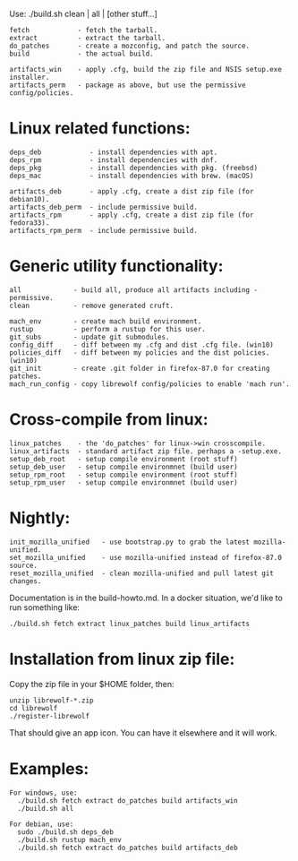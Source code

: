 Use: ./build.sh clean | all | [other stuff...]

    fetch            - fetch the tarball.
    extract          - extract the tarball.
    do_patches       - create a mozconfig, and patch the source.
    build            - the actual build.

    artifacts_win    - apply .cfg, build the zip file and NSIS setup.exe installer.
    artifacts_perm   - package as above, but use the permissive config/policies.

# Linux related functions:

    deps_deb	        - install dependencies with apt.
    deps_rpm	        - install dependencies with dnf.
    deps_pkg	        - install dependencies with pkg. (freebsd)
    deps_mac	        - install dependencies with brew. (macOS)

    artifacts_deb       - apply .cfg, create a dist zip file (for debian10).
    artifacts_deb_perm  - include permissive build.
    artifacts_rpm       - apply .cfg, create a dist zip file (for fedora33).
    artifacts_rpm_perm  - include permissive build.

# Generic utility functionality:

    all             - build all, produce all artifacts including -permissive.
    clean           - remove generated cruft.

    mach_env        - create mach build environment.
    rustup          - perform a rustup for this user.
    git_subs        - update git submodules.
    config_diff     - diff between my .cfg and dist .cfg file. (win10)
    policies_diff   - diff between my policies and the dist policies. (win10)
    git_init        - create .git folder in firefox-87.0 for creating patches.
    mach_run_config - copy librewolf config/policies to enable 'mach run'.

# Cross-compile from linux:

    linux_patches    - the 'do_patches' for linux->win crosscompile.
    linux_artifacts  - standard artifact zip file. perhaps a -setup.exe.
    setup_deb_root   - setup compile environment (root stuff)
    setup_deb_user   - setup compile environmnet (build user)
    setup_rpm_root   - setup compile environment (root stuff)
    setup_rpm_user   - setup compile environmnet (build user)

# Nightly:

    init_mozilla_unified   - use bootstrap.py to grab the latest mozilla-unified.
    set_mozilla_unified    - use mozilla-unified instead of firefox-87.0 source.
    reset_mozilla_unified  - clean mozilla-unified and pull latest git changes.

Documentation is in the build-howto.md. In a docker situation, we'd like
to run something like: 

    ./build.sh fetch extract linux_patches build linux_artifacts

# Installation from linux zip file:

Copy the zip file in your $HOME folder, then:

    unzip librewolf-*.zip
    cd librewolf
    ./register-librewolf

That should give an app icon. You can have it elsewhere and it will work.

# Examples:
  
    For windows, use:
      ./build.sh fetch extract do_patches build artifacts_win
      ./build.sh all

    For debian, use: 
      sudo ./build.sh deps_deb 
      ./build.sh rustup mach_env
      ./build.sh fetch extract do_patches build artifacts_deb

